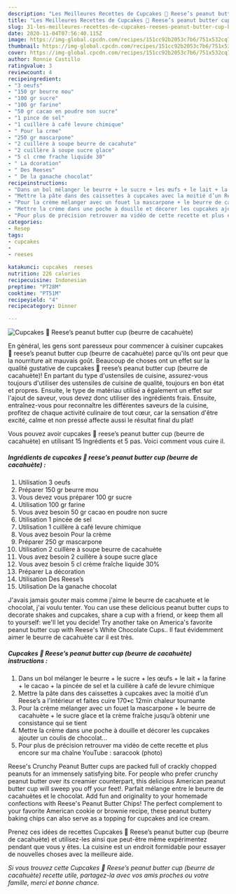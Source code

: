```yaml
---
description: "Les Meilleures Recettes de Cupcakes 🧁 Reese’s peanut butter cup (beurre de cacahuète)"
title: "Les Meilleures Recettes de Cupcakes 🧁 Reese’s peanut butter cup (beurre de cacahuète)"
slug: 31-les-meilleures-recettes-de-cupcakes-reeses-peanut-butter-cup-beurre-de-cacahuete
date: 2020-11-04T07:56:40.115Z
image: https://img-global.cpcdn.com/recipes/151cc92b2053c7b6/751x532cq70/cupcakes-🧁-reeses-peanut-butter-cup-beurre-de-cacahuete-photo-principale-de-la-recette.jpg
thumbnail: https://img-global.cpcdn.com/recipes/151cc92b2053c7b6/751x532cq70/cupcakes-🧁-reeses-peanut-butter-cup-beurre-de-cacahuete-photo-principale-de-la-recette.jpg
cover: https://img-global.cpcdn.com/recipes/151cc92b2053c7b6/751x532cq70/cupcakes-🧁-reeses-peanut-butter-cup-beurre-de-cacahuete-photo-principale-de-la-recette.jpg
author: Ronnie Castillo
ratingvalue: 3
reviewcount: 4
recipeingredient:
- "3 oeufs"
- "150 gr beurre mou"
- "100 gr sucre"
- "100 gr farine"
- "50 gr cacao en poudre non sucre"
- "1 pince de sel"
- "1 cuillère à café levure chimique"
- " Pour la crme"
- "250 gr mascarpone"
- "2 cuillère à soupe beurre de cacahute"
- "2 cuillère à soupe sucre glace"
- "5 cl crme frache liquide 30"
- " La dcoration"
- " Des Reeses"
- " De la ganache chocolat"
recipeinstructions:
- "Dans un bol mélanger le beurre + le sucre + les œufs + le lait + la farine + le cacao + la pincée de sel et la cuillère à café de levure chimique"
- "Mettre la pâte dans des caissettes à cupcakes avec la moitié d’un Reese’s a l’intérieur et faites cuire 170•c 12min chaleur tournante"
- "Pour la crème mélanger avec un fouet la mascarpone + le beurre de cacahuète + le sucre glace et la crème fraîche jusqu’à obtenir une consistance qui se tient"
- "Mettre la crème dans une poche à douille et décorer les cupcakes ajouter un coulis de chocolat..."
- "Pour plus de précision retrouver ma vidéo de cette recette et plus encore sur ma chaîne YouTube : saracook (photo)"
categories:
- Resep
tags:
- cupcakes
- 
- reeses

katakunci: cupcakes  reeses 
nutrition: 226 calories
recipecuisine: Indonesian
preptime: "PT28M"
cooktime: "PT51M"
recipeyield: "4"
recipecategory: Dinner

---
```



![Cupcakes 🧁 Reese’s peanut butter cup (beurre de cacahuète)](https://img-global.cpcdn.com/recipes/151cc92b2053c7b6/751x532cq70/cupcakes-🧁-reeses-peanut-butter-cup-beurre-de-cacahuete-photo-principale-de-la-recette.jpg)

En général, les gens sont paresseux pour commencer à cuisiner cupcakes 🧁 reese’s peanut butter cup (beurre de cacahuète) parce qu'ils ont peur que la nourriture ait mauvais goût. Beaucoup de choses ont un effet sur la qualité gustative de cupcakes 🧁 reese’s peanut butter cup (beurre de cacahuète)! En partant du type d'ustensiles de cuisine, assurez-vous toujours d'utiliser des ustensiles de cuisine de qualité, toujours en bon état et propres. Ensuite, le type de matériau utilisé a également un effet sur l'ajout de saveur, vous devez donc utiliser des ingrédients frais. Ensuite, entraînez-vous pour reconnaître les différentes saveurs de la cuisine, profitez de chaque activité culinaire de tout cœur, car la sensation d'être excité, calme et non pressé affecte aussi le résultat final du plat!

<!--inarticleads1-->

Vous pouvez avoir cupcakes 🧁 reese’s peanut butter cup (beurre de cacahuète) en utilisant 15 Ingrédients et 5 pas. Voici comment vous cuire il.

##### Ingrédients de cupcakes 🧁 reese’s peanut butter cup (beurre de cacahuète) :

1. Utilisation 3 oeufs
1. Préparer 150 gr beurre mou
1. Vous devez vous préparer 100 gr sucre
1. Utilisation 100 gr farine
1. Vous avez besoin 50 gr cacao en poudre non sucre
1. Utilisation 1 pincée de sel
1. Utilisation 1 cuillère à café levure chimique
1. Vous avez besoin  Pour la crème
1. Préparer 250 gr mascarpone
1. Utilisation 2 cuillère à soupe beurre de cacahuète
1. Vous avez besoin 2 cuillère à soupe sucre glace
1. Vous avez besoin 5 cl crème fraîche liquide 30%
1. Préparer  La décoration
1. Utilisation  Des Reese’s
1. Utilisation  De la ganache chocolat


J&#39;avais jamais gouter mais comme j&#39;aime le beurre de cacahuete et le chocolat, j&#39;ai voulu tenter. You can use these delicious peanut butter cups to decorate shakes and cupcakes, share a cup with a friend, or keep them all to yourself: we&#39;ll let you decide! Try another take on America&#39;s favorite peanut butter cup with Reese&#39;s White Chocolate Cups.. Il faut évidemment aimer le beurre de cacahuète car il est très. 

<!--inarticleads2-->

##### Cupcakes 🧁 Reese’s peanut butter cup (beurre de cacahuète) instructions :

1. Dans un bol mélanger le beurre + le sucre + les œufs + le lait + la farine + le cacao + la pincée de sel et la cuillère à café de levure chimique
1. Mettre la pâte dans des caissettes à cupcakes avec la moitié d’un Reese’s a l’intérieur et faites cuire 170•c 12min chaleur tournante
1. Pour la crème mélanger avec un fouet la mascarpone + le beurre de cacahuète + le sucre glace et la crème fraîche jusqu’à obtenir une consistance qui se tient
1. Mettre la crème dans une poche à douille et décorer les cupcakes ajouter un coulis de chocolat...
1. Pour plus de précision retrouver ma vidéo de cette recette et plus encore sur ma chaîne YouTube : saracook (photo)


Reese&#39;s Crunchy Peanut Butter cups are packed full of crackly chopped peanuts for an immensely satisfying bite. For people who prefer crunchy peanut butter over its creamier counterpart, this delicious American peanut butter cup will sweep you off your feet!. Parfait mélange entre le beurre de cacahuètes et le chocolat. Add fun and originality to your homemade confections with Reese&#39;s Peanut Butter Chips! The perfect complement to your favorite American cookie or brownie recipe, these peanut buttery baking chips can also serve as a topping for cupcakes and ice cream. 

<!--inarticleads1-->

<p>
Prenez ces idées de recettes Cupcakes 🧁 Reese’s peanut butter cup (beurre de cacahuète) et utilisez-les ainsi que peut-être même expérimentez pendant que vous y êtes. La cuisine est un endroit formidable pour essayer de nouvelles choses avec la meilleure aide.
</p>

<p>
<i>Si vous trouvez cette Cupcakes 🧁 Reese’s peanut butter cup (beurre de cacahuète) recette utile, partagez-la avec vos amis proches ou votre famille, merci et bonne chance.</i>
</p>

